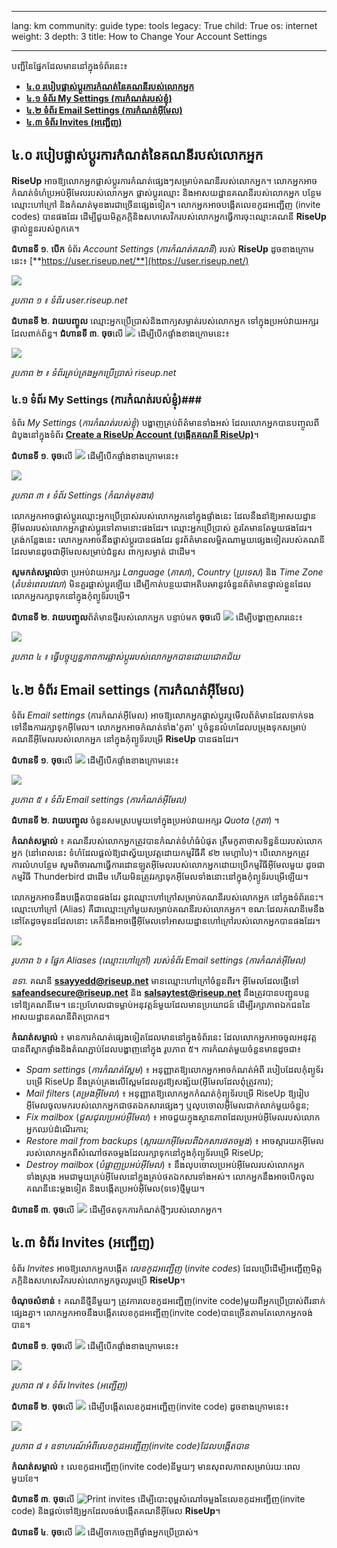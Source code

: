 

---

lang: km
community: guide
type: tools
legacy: True
child: True
os: internet
weight: 3
depth: 3
title: How to Change Your Account Settings

---

បញ្ជីនៃផ្នែកដែលមាននៅក្នុងទំព័រនេះ៖

- [**៤.០ របៀបផ្លាស់ប្តូរការកំណត់នៃគណនីរបស់លោកអ្នក**](#4.0)
- [**៤.១ ទំព័រ My Settings (ការកំណត់របស់ខ្ញុំ)**](#4.1)
- [**៤.២ ទំព័រ Email Settings (ការកំណត់អ៊ីមែល)**](#4.2)
- [**៤.៣ ទំព័រ Invites (អញ្ជើញ)**](#4.3)


<a name="4.0"></a>
## ៤.០ របៀបផ្លាស់ប្តូរការកំណត់នៃគណនីរបស់លោកអ្នក ##

**RiseUp** អាចឱ្យលោកអ្នកផ្លាស់ប្តូរការកំណត់ផ្សេងៗសម្រាប់គណនីរបស់លោកអ្នក។ លោកអ្នកអាចកំណត់ទំហំប្រអប់អ៊ីមែលរបស់លោកអ្នក ផ្លាស់ប្តូរឈ្មោះ និងអាសយដ្ឋានគណនីរបស់លោកអ្នក បន្ថែមឈ្មោះហៅក្រៅ និងកំណត់មុខងារជាច្រើនផ្សេងទៀត។ លោកអ្នកអាចបង្កើតលេខកូដអញ្ជើញ (invite codes) បានផងដែរ ដើម្បីជួយមិត្តភក្តិនិងសហសេវិករបស់លោកអ្នកធ្វើការចុះឈ្មោះគណនី **RiseUp** ផ្ទាល់ខ្លួនរបស់ពួកគេ។

**ជំហានទី ១**. **បើក** ទំព័រ *Account Settings* (*ការកំណត់គណនី*) របស់ **RiseUp** ដូចខាងក្រោមនេះ៖ [**https://user.riseup.net/**](https://user.riseup.net/)

![](/sbox/screen/riseup-en-1/21.png)

*រូបភាព ១ ៖ ទំព័រ user.riseup.net*

**ជំហានទី ២**. **វាយបញ្ចូល** ឈ្មោះអ្នកប្រើប្រាស់និងពាក្យសម្ងាត់របស់លោកអ្នក ទៅក្នុងប្រអប់វាយអក្សរដែលពាក់ព័ន្ធ។ **ជំហានទី ៣**. **ចុច**លើ ![](/sbox/screen/riseup-en-1/22.png) ដើម្បីបើកផ្ទាំងខាងក្រោមនេះ៖

![](/sbox/screen/riseup-en-1/23.png)

*រូបភាព ២ ៖ ទំព័រគ្រប់គ្រងអ្នកប្រើប្រាស់ riseup.net*


<a name="4.1"></a>
### ៤.១ ទំព័រ My Settings (ការកំណត់របស់ខ្ញុំ)###

ទំព័រ *My Settings* (*ការកំណត់របស់ខ្ញុំ*) បង្ហាញគ្រប់ព័ត៌មានទាំងអស់ ដែលលោកអ្នកបានបញ្ចូលពីដំបូងនៅក្នុងទំព័រ [**Create a RiseUp Account (បង្កើតគណនី RiseUp)**](/riseup_createaccount)។

 **ជំហានទី ១**. **ចុច**លើ ![](/sbox/screen/riseup-en-1/24.png) ដើម្បីបើកផ្ទាំងខាងក្រោមនេះ៖

![](/sbox/screen/riseup-en-1/25.png)

*រូបភាព ៣ ៖ ទំព័រ Settings (កំណត់មុខងារ)*

លោកអ្នកអាចផ្លាស់ប្តូរឈ្មោះអ្នកប្រើប្រាស់របស់លោកអ្នកនៅក្នុងផ្ទាំងនេះ ដែលនឹងនាំឱ្យអាសយដ្ឋានអ៊ីមែលរបស់លោកអ្នកផ្លាស់ប្តូរទៅតាមនោះផងដែរ។ ឈ្មោះអ្នកប្រើប្រាស់ គួរតែមានតែមួយផងដែរ។ ត្រង់កន្លែងនេះ លោកអ្នកអាចនឹងផ្លាស់ប្តូរបានផងដែរ នូវព័ត៌មានលម្អិតណាមួយផ្សេងទៀតរបស់គណនី ដែលមានដូចជាអ៊ីមែលសម្រាប់ជំនួស ពាក្យសម្ងាត់ ជាដើម។

**សូមកត់សម្គាល់**ថា ប្រអប់វាយអក្សរ *Language* (*ភាសា*), *Country* (*ប្រទេស*) និង *Time Zone* (*តំបន់ពេលវេលា*) មិនគួរផ្លាស់ប្តូរឡើយ ដើម្បីកាត់បន្ថយជាអតិបរមានូវចំនួនព័ត៌មានផ្ទាល់ខ្លួនដែលលោកអ្នករក្សាទុកនៅក្នុងកុំព្យូទ័របម្រើ។

**ជំហានទី ២**. **វាយបញ្ចូល**ព័ត៌មានថ្មីរបស់លោកអ្នក បន្ទាប់មក **ចុច**លើ ![](/sbox/screen/riseup-en-1/26.png) ដើម្បីបង្ហាញសារនេះ៖

![](/sbox/screen/riseup-en-1/27.png)

*រូបភាព ៤ ៖ ធ្វើបច្ចុប្បន្នភាពការផ្លាស់ប្តូររបស់លោកអ្នកបានដោយជោគជ័យ*

<a name="4.2"></a>
## ៤.២ ទំព័រ Email settings (ការកំណត់អ៊ីមែល) ##

ទំព័រ *Email settings* (ការកំណត់អ៊ីមែល) អាចឱ្យលោកអ្នកផ្លាស់ប្តូរឬមើលព័ត៌មានដែលទាក់ទងទៅនឹងការរក្សាទុកអ៊ីមែល។ លោកអ្នកអាចកំណត់ទាំង'កូតា' ឬចំនួនលំហដែលបម្រុងទុកសម្រាប់គណនីអ៊ីមែលរបស់លោកអ្នក នៅក្នុងកុំព្យូទ័របម្រើ **RiseUp** បានផងដែរ។

**ជំហានទី ១**. **ចុច**លើ ![](/sbox/screen/riseup-en-1/28.png) ដើម្បីបើកផ្ទាំងខាងក្រោមនេះ៖

![](/sbox/screen/riseup-en-1/29.png)

*រូបភាព ៥ ៖ ទំព័រ Email settings (ការកំណត់អ៊ីមែល)*

**ជំហានទី ២**. **វាយបញ្ចូល** ចំនួនសមស្របមួយទៅក្នុងប្រអប់វាយអក្សរ *Quota* (*កូតា*) ។ 

**កំណត់សម្គាល់** ៖ គណនីរបស់លោកអ្នកត្រូវបានកំណត់ទំហំធំបំផុត ត្រឹមកូតាថាសទិន្នន័យរបស់លោកអ្នក (នៅពេលនេះ    ទំហំដែលផ្តល់ឱ្យជាស្វ័យប្រវត្តដោយកម្មវិធីគឺ ៩២ មេហ្គាបៃ)។ បើលោកអ្នកត្រូវការលំហបន្ថែម សូមពិចារណាធ្វើការដោនឡូតអ៊ីមែលរបស់លោកអ្នកដោយប្រើកម្មវិធីអ៊ីមែលមួយ ដូចជាកម្មវិធី Thunderbird ជាដើម ហើយមិនត្រូវរក្សាទុកអ៊ីមែលទាំងនោះនៅក្នុងកុំព្យូទ័របម្រើឡើយ។

លោកអ្នកអាចនឹងបង្កើតបានផងដែរ នូវឈ្មោះហៅក្រៅសម្រាប់គណនីរបស់លោកអ្នក នៅក្នុងទំព័រនេះ។ ឈ្មោះហៅក្រៅ (Alias) គឺជាឈ្មោះក្រៅមួយសម្រាប់គណនីរបស់លោកអ្នក។ ខណៈដែលគណនីមេនឹងនៅតែដូចមុនដដែលនោះ គេក៏នឹងអាចផ្ញើអ៊ីមែលទៅអាសយដ្ឋានហៅក្រៅរបស់លោកអ្នកបានផងដែរ។

![](/sbox/screen/riseup-en-1/30.png)

*រូបភាព ៦ ៖ ផ្នែក Aliases (ឈ្មោះហៅក្រៅ) របស់ទំព័រ Email settings (ការកំណត់អ៊ីមែល)*

*ឧទា.* គណនី **ssayyedd@riseup.net** មានឈ្មោះហៅក្រៅចំនួនពីរ។ អ៊ីមែលដែលផ្ញើទៅ **safeandsecure@riseup.net** និង **salsaytest@riseup.net** នឹងត្រូវបានបញ្ជូនបន្តទៅឱ្យគណនីមេ។ នេះប្រហែលជាទម្លាប់អនុវត្តន៍មួយដែលមានប្រយោជន៍ ដើម្បីរក្សាភាពឯកជននៃអាសយដ្ឋានគណនីពិតប្រាកដ។

**កំណត់សម្គាល់** ៖ មានការកំណត់ផ្សេងទៀតដែលមាននៅក្នុងទំព័រនេះ ដែលលោកអ្នកអាចចូលអនុវត្តបានពីស្លាកផ្ទាំងនិងតំណភ្ជាប់ដែលបង្ហាញនៅក្នុង រូបភាព ៥។ ការកំណត់មួយចំនួនមានដូចជា៖ 

* *Spam settings* (*ការកំណត់ស្ពែម*) ៖ អនុញ្ញាតឱ្យលោកអ្នកអាចកំណត់អំពី របៀបដែលកុំព្យូទ័របម្រើ RiseUp នឹងគ្រប់គ្រងលើស្ពែមដែលគួរឱ្យសង្ស័យ(អ៊ីមែលដែលពុំត្រូវការ);
* *Mail filters* (*តម្រងអ៊ីមែល*) ៖ អនុញ្ញាតឱ្យលោកអ្នកកំណត់កុំព្យូទ័របម្រើ RiseUp ឱ្យរៀបអ៊ីមែលចូលមករបស់លោកអ្នកជាថតឯកសារផ្សេងៗ ឬលុបចោលអ៊ីមែលជាក់លាក់មួយចំនួន;
* *Fix mailbox* (*ជួសជុលប្រអប់អ៊ីមែល*) ៖ អាចជួយក្នុងស្ថានភាពដែលប្រអប់អ៊ីមែលរបស់លោកអ្នកឈប់ដំណើរការ; 
* *Restore mail from backups* (*ស្តារយកអ៊ីមែលពីឯកសារថតចម្លង*) ៖ អាចស្តារយកអ៊ីមែលរបស់លោកអ្នកពីសំណៅថតចម្លងដែលរក្សាទុកនៅក្នុងកុំព្យូទ័របម្រើ RiseUp;
* *Destroy mailbox* (*បំផ្លាញប្រអប់អ៊ីមែល*) ៖ នឹងលុបចោលប្រអប់អ៊ីមែលរបស់លោកអ្នកទាំងស្រុង អមជាមួយគ្រប់អ៊ីមែលនៅក្នុងគ្រប់ថតឯកសារទាំងអស់។ លោកអ្នកនឹងអាចបើកចូលគណនីនេះម្តងទៀត និងបង្កើតប្រអប់អ៊ីមែល(ទទេ)ថ្មីមួយ។

**ជំហានទី ៣**. **ចុច**លើ ![](/sbox/screen/riseup-en-1/26.png) ដើម្បីថតទុកការកំណត់ថ្មីៗរបស់លោកអ្នក។ 

<a name="4.3"></a>
## ៤.៣ ទំព័រ Invites (អញ្ជើញ) ##

ទំព័រ *Invites* អាចឱ្យលោកអ្នកបង្កើត *លេខកូដអញ្ជើញ* (*invite codes*) ដែលប្រើដើម្បីអញ្ជើញមិត្តភក្តិនិងសហសេវិករបស់លោកអ្នកចូលរួមប្រើ **RiseUp**។ 

**ចំណុចសំខាន់** ៖ គណនីថ្មីនីមួយៗ ត្រូវការលេខកូដអញ្ជើញ(invite code)មួយពីអ្នកប្រើប្រាស់ពីរនាក់ផ្សេងគ្នា។ លោកអ្នកអាចនឹងបង្កើតលេខកូដអញ្ជើញ(invite code)បានច្រើនតាមតែលោកអ្នកចង់បាន។

**ជំហានទី ១**. **ចុច**លើ ![](/sbox/screen/riseup-en-1/31.png) ដើម្បីបើកផ្ទាំងខាងក្រោមនេះ៖

![](/sbox/screen/riseup-en-1/32.png)

*រូបភាព ៧ ៖ ទំព័រ Invites (អញ្ជើញ)*

**ជំហានទី ២**. **ចុច**លើ ![](/sbox/screen/riseup-en-1/33.png) ដើម្បីបង្កើតលេខកូដអញ្ជើញ(invite code) ដូចខាងក្រោមនេះ៖

![](/sbox/screen/riseup-en-1/34.png)

*រូបភាព ៨ ៖ ឧទាហរណ៍អំពីលេខកូដអញ្ជើញ(invite code)ដែលបង្កើតបាន*

**កំណត់សម្គាល់** ៖ លេខកូដអញ្ជើញ(invite code)នីមួយៗ មានសុពលភាពសម្រាប់រយៈពេលមួយខែ។

**ជំហានទី ៣**. **ចុច**លើ ![Print invites](/sbox/screen/riseup-en-1/35.png) ដើម្បីបោះពុម្ពសំណៅចម្លងនៃលេខកូដអញ្ជើញ(invite code)  និងផ្តល់ទៅឱ្យអ្នកដែលចង់បង្កើតគណនីអ៊ីមែល **RiseUp**។

**ជំហានទី ៤**. **ចុច**លើ ![](/sbox/screen/riseup-en-1/36.png) ដើម្បីចាកចេញពីផ្ទាំងអ្នកប្រើប្រាស់។



